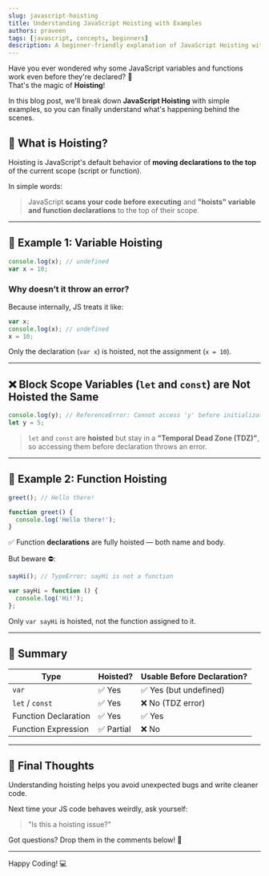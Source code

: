 ```yaml
---
slug: javascript-hoisting
title: Understanding JavaScript Hoisting with Examples
authors: praveen
tags: [javascript, concepts, beginners]
description: A beginner-friendly explanation of JavaScript Hoisting with practical examples.
---
```


Have you ever wondered why some JavaScript variables and functions work even before they're declared? 🤔  
That's the magic of **Hoisting**!

In this blog post, we'll break down **JavaScript Hoisting** with simple examples, so you can finally understand what's happening behind the scenes.

## <!-- truncate -->

## 🚀 What is Hoisting?

Hoisting is JavaScript's default behavior of **moving declarations to the top** of the current scope (script or function).

In simple words:

> JavaScript **scans your code before executing** and **"hoists" variable and function declarations** to the top of their scope.

---

## 🧪 Example 1: Variable Hoisting

```js
console.log(x); // undefined
var x = 10;
```

### Why doesn’t it throw an error?

Because internally, JS treats it like:

```js
var x;
console.log(x); // undefined
x = 10;
```

Only the declaration (`var x`) is hoisted, not the assignment (`x = 10`).

---

## ❌ Block Scope Variables (`let` and `const`) are Not Hoisted the Same

```js
console.log(y); // ReferenceError: Cannot access 'y' before initialization
let y = 5;
```

> `let` and `const` are **hoisted** but stay in a **"Temporal Dead Zone (TDZ)"**, so accessing them before declaration throws an error.

---

## 🧠 Example 2: Function Hoisting

```js
greet(); // Hello there!

function greet() {
  console.log('Hello there!');
}
```

✅ Function **declarations** are fully hoisted — both name and body.

But beware ⛔:

```js
sayHi(); // TypeError: sayHi is not a function

var sayHi = function () {
  console.log('Hi!');
};
```

Only `var sayHi` is hoisted, not the function assigned to it.

---

## 📌 Summary

| Type                 | Hoisted?   | Usable Before Declaration? |
| -------------------- | ---------- | -------------------------- |
| `var`                | ✅ Yes     | ✅ Yes (but undefined)     |
| `let` / `const`      | ✅ Yes     | ❌ No (TDZ error)          |
| Function Declaration | ✅ Yes     | ✅ Yes                     |
| Function Expression  | ✅ Partial | ❌ No                      |

---

## 🎯 Final Thoughts

Understanding hoisting helps you avoid unexpected bugs and write cleaner code.

Next time your JS code behaves weirdly, ask yourself:

> "Is this a hoisting issue?"

Got questions? Drop them in the comments below! 🙌

---

Happy Coding! 💻
